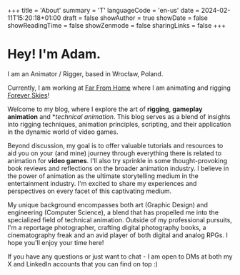 +++
title = 'About'
summary = 'T'
languageCode = 'en-us'
date = 2024-02-11T15:20:18+01:00
draft = false
showAuthor = true
showDate = false
showReadingTime = false
showZenmode = false
sharingLinks = false
+++

# Hey! I'm Adam. 
I am an Animator / Rigger, based in Wrocław, Poland. 

Currently, I am working at [Far From Home](https://www.farfromhomegames.com/) where I am animating and rigging [Forever Skies](https://store.steampowered.com/app/1641960/Forever_Skies/)!

Welcome to my blog, where I explore the art of **rigging**, **gameplay animation** and **technical animation*. This blog serves as a blend of insights into rigging techniques, animation principles, scripting, and their application in the dynamic world of video games.

Beyond discussion, my goal is to offer valuable tutorials and resources to aid you on your (and mine) journey through everything there is related to animation for **video games**. I'll also try sprinkle in some thought-provoking book reviews and reflections on the broader animation industry. I believe in the power of animation as the ultimate storytelling medium in the entertainment industry. I'm excited to share my experiences and perspectives on every facet of this captivating medium.

My unique background encompasses both art (Graphic Design) and engineering (Computer Science), a blend that has propelled me into the specialized field of technical animation. 
Outside of my professional pursuits, I'm a reportage photographer, crafting digital photography books, a cinematography freak and an avid player of both digital and analog RPGs.
I hope you'll enjoy your time here!

If you have any questions or just want to chat - I am open to DMs at both my X and LinkedIn accounts that you can find on top :)